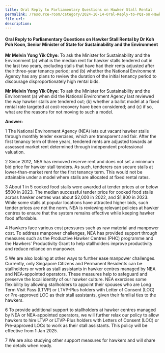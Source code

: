 ```yaml
---
title: Oral Reply to Parliamentary Questions on Hawker Stall Rental
permalink: /resource-room/category/2024-10-14-Oral-Reply-to-PQs-on-Hawker-Stall-Rental
file_url:
description:
---
```

  
#### Oral Reply to Parliamentary Questions on Hawker Stall Rental by Dr Koh Poh Koon, Senior Minister of State for Sustainability and the Environment
  
**Mr Melvin Yong Yik Chye:** To ask the Minister for Sustainability and the Environment (a) what is the median rent for hawker stalls tendered out in the last two years, excluding stalls that have had their rents adjusted after their three-year tenancy period; and (b) whether the National Environment Agency has any plans to review the duration of the initial tenancy period to discourage disproportionately high rental bids.
  
**Mr Melvin Yong Yik Chye:** To ask the Minister for Sustainability and the Environment (a) when did the National Environment Agency last reviewed the way hawker stalls are tendered out; (b) whether a ballot model at a fixed rental rate targeted at cost-recovery have been considered; and (c) if so, what are the reasons for not moving to such a model.
  
**Answer:**
  
1 The National Environment Agency (NEA) lets out vacant hawker stalls through monthly tender exercises, which are transparent and fair. After the first tenancy term of three years, tendered rents are adjusted towards an assessed market rent determined through independent professional valuation.
  
2 Since 2012, NEA has removed reserve rent and does not set a minimum bid price for hawker stall tenders. As such, tenderers can secure stalls at lower-than-market rent for the first tenancy term. This would not be attainable under a model where stalls are allocated at fixed rental rates.
  
3 About 1 in 5 cooked food stalls were awarded at tender prices at or below $500 in 2023. The median successful tender price for cooked food stalls across hawker centres was about $2,000 in 2022, and $1,800 in 2023. While some stalls at popular locations have attracted higher bids, such tender prices are not the norm. NEA is reviewing relevant policies at hawker centres to ensure that the system remains effective while keeping hawker food affordable.
  
4 Hawkers face various cost pressures such as raw material and manpower cost. To address manpower challenges, NEA has provided support through measures such as the Productive Hawker Centres (PHC) programme and the Hawkers' Productivity Grant to help stallholders improve productivity and reduce reliance on manpower.
  
5 We are also looking at other ways to further ease manpower challenges. Currently, only Singapore Citizens and Permanent Residents can be stallholders or work as stall assistants in hawker centres managed by NEA and NEA-appointed operators. These measures help to safeguard and preserve the local identity of our hawker culture. NEA exercises some flexibility by allowing stallholders to appoint their spouses who are Long Term Visit Pass (LTVP) or LTVP-Plus holders with Letter of Consent (LOC) or Pre-approved LOC as their stall assistants, given their familial ties to the hawkers.  
  
6 To provide additional support to stallholders at hawker centres managed by NEA or NEA-appointed operators, we will further relax our policy to allow hawkers to hire LTVP or LTVP-Plus holders with Letters of Consent (LOC) or Pre-approved LOCs to work as their stall assistants. This policy will be effective from 1 Jan 2025.
  
7 We are also studying other support measures for hawkers and will share the details when ready.  

